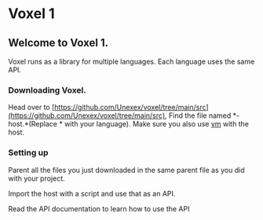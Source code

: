 # Voxel 1

## Welcome to Voxel 1.&#x20;

Voxel runs as a library for multiple languages. Each language uses the same API.



### Downloading Voxel.

Head over to [https://github.com/Unexex/voxel/tree/main/src](https://github.com/Unexex/voxel/tree/main/src), Find the file named \*-host.\*(Replace \* with your language). Make sure you also use [vm](https://github.com/Unexex/voxel/tree/main/src/vm) with the host.



### Setting up

Parent all the files you just downloaded in the same parent file as you did with your project.

Import the host with a script and use that as an API.



Read the API documentation to learn how to use the API

